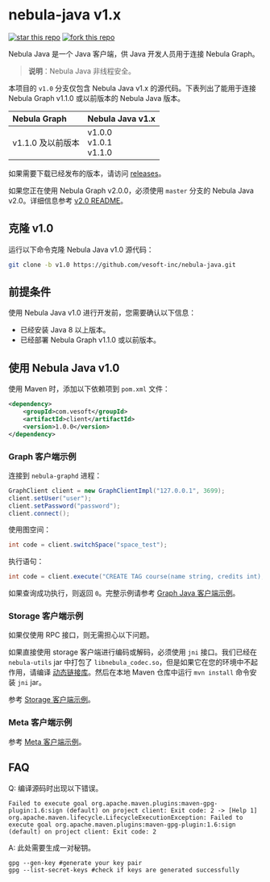 # nebula-java v1.x

[![star this repo](http://githubbadges.com/star.svg?user=vesoft-inc&repo=nebula-java&style=default)](https://github.com/vesoft-inc/nebula-java)
[![fork this repo](http://githubbadges.com/fork.svg?user=vesoft-inc&repo=nebula-java&style=default)](https://github.com/vesoft-inc/nebula-java/fork)

Nebula Java 是一个 Java 客户端，供 Java 开发人员用于连接 Nebula Graph。

> **说明**：Nebula Java 非线程安全。

本项目的 `v1.0` 分支仅包含 Nebula Java v1.x 的源代码。下表列出了能用于连接 Nebula Graph v1.1.0 或以前版本的 Nebula Java 版本。

| Nebula Graph |   Nebula Java v1.x |
|   :-- |   :-- |
| v1.1.0 及以前版本   |   v1.0.0 <br /> v1.0.1 <br /> v1.1.0  |

如果需要下载已经发布的版本，请访问 [releases](https://github.com/vesoft-inc/nebula-java/releases)。

如果您正在使用 Nebula Graph v2.0.0，必须使用 `master` 分支的 Nebula Java v2.0。详细信息参考 [v2.0 README](https://github.com/vesoft-inc/nebula-java)。

## 克隆 v1.0

运行以下命令克隆 Nebula Java v1.0 源代码：

```bash
git clone -b v1.0 https://github.com/vesoft-inc/nebula-java.git
```

## 前提条件

使用 Nebula Java v1.0 进行开发前，您需要确认以下信息：

- 已经安装 Java 8 以上版本。
- 已经部署 Nebula Graph v1.1.0 或以前版本。

## 使用 Nebula Java v1.0

使用 Maven 时，添加以下依赖项到 `pom.xml` 文件：

```xml
<dependency>
    <groupId>com.vesoft</groupId>
    <artifactId>client</artifactId>
    <version>1.0.0</version>
</dependency>
```

### Graph 客户端示例

连接到 `nebula-graphd` 进程：

```java
GraphClient client = new GraphClientImpl("127.0.0.1", 3699);
client.setUser("user");
client.setPassword("password");
client.connect();
```

使用图空间：

```java
int code = client.switchSpace("space_test");
```

执行语句：

```java
int code = client.execute("CREATE TAG course(name string, credits int);");
```

如果查询成功执行，则返回 `0`。完整示例请参考 [Graph Java 客户端示例](./examples/src/main/java/com/vesoft/nebula/examples/GraphClientExample.java)。

### Storage 客户端示例

如果仅使用 RPC 接口，则无需担心以下问题。

如果直接使用 storage 客户端进行编码或解码，必须使用 `jni` 接口。我们已经在 `nebula-utils` jar 中打包了 `libnebula_codec.so`，但是如果它在您的环境中不起作用，请编译 [动态链接库](https://github.com/vesoft-inc/nebula/tree/master/src/jni)。然后在本地 Maven 仓库中运行 `mvn install` 命令安装 `jni` jar。

参考 [Storage 客户端示例](https://github.com/vesoft-inc/nebula-java/blob/master/examples/src/main/java/com/vesoft/nebula/examples/StorageClientExample.java)。

### Meta 客户端示例

参考 [Meta 客户端示例](https://github.com/vesoft-inc/nebula-java/blob/master/examples/src/main/java/com/vesoft/nebula/examples/MetaClientExample.java)。

## FAQ

Q: 编译源码时出现以下错误。

```text
Failed to execute goal org.apache.maven.plugins:maven-gpg-plugin:1.6:sign (default) on project client: Exit code: 2 -> [Help 1]
org.apache.maven.lifecycle.LifecycleExecutionException: Failed to execute goal org.apache.maven.plugins:maven-gpg-plugin:1.6:sign (default) on project client: Exit code: 2
```

A: 此处需要生成一对秘钥。

```text
gpg --gen-key #generate your key pair
gpg --list-secret-keys #check if keys are generated successfully
```
